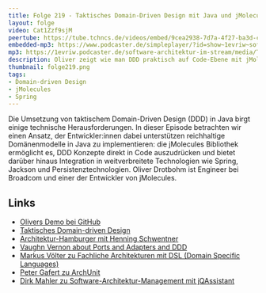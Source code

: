 ```yaml
---
title: Folge 219 - Taktisches Domain-Driven Design mit Java und jMolecules mit Oliver Drotbohm
layout: folge
video: Cat1Zzf9sjM
peertube: https://tube.tchncs.de/videos/embed/9cea2938-7d7a-4f27-ba3d-c86980d33048
embedded-mp3: https://www.podcaster.de/simpleplayer/?id=show~1evriw~software-architektur-im-stream~pod-a3db0bd197b2b249c4126e5477&v=1717314668
mp3: https://1evriw.podcaster.de/software-architektur-im-stream/media/Taktisches_Domain-Driven_Design_mit_Java_und_jMolecules_mit_Oliver_Drotbohm.mp3
description: Oliver zeigt wie man DDD praktisch auf Code-Ebene mit jMolecules umsetzen kann
thumbnail: folge219.png
tags:
- Domain-driven Design
- jMolecules
- Spring
---
```


Die Umsetzung von taktischem Domain-Driven Design (DDD) in Java birgt
einige technische Herausforderungen. In dieser Episode betrachten wir
einen Ansatz, der Entwickler:innen dabei unterstützen reichhaltige
Domänenmodelle in Java zu implementieren: die jMolecules Bibliothek
ermöglicht es, DDD Konzepte direkt in Code auszudrücken und bietet
darüber hinaus Integration in weitverbreitete Technologien wie Spring,
Jackson und Persistenztechnologien. Oliver Drotbohm ist Engineer bei
Broadcom und einer der Entwickler von jMolecules.

## Links

- [Olivers Demo bei GitHub](https://github.com/odrotbohm/tactical-ddd-workshop)
- [Taktisches Domain-driven Design](2024/05/03/folge214.html)
- [Architektur-Hamburger mit Henning Schwentner](/2021/09/17/folge75.html)
- [Vaughn Vernon about Ports and Adapters and DDD](/2024/05/29/episode218.html)
- [Markus Völter zu Fachliche Architekturen mit DSL (Domain Specific Languages)](/2020/10/23/folge022.html)
- [Peter Gafert zu ArchUnit](/2021/04/09/folge55.html)
- [Dirk Mahler zu Software-Architektur-Management mit jQAssistant](/2021/05/07/folge58.html)
